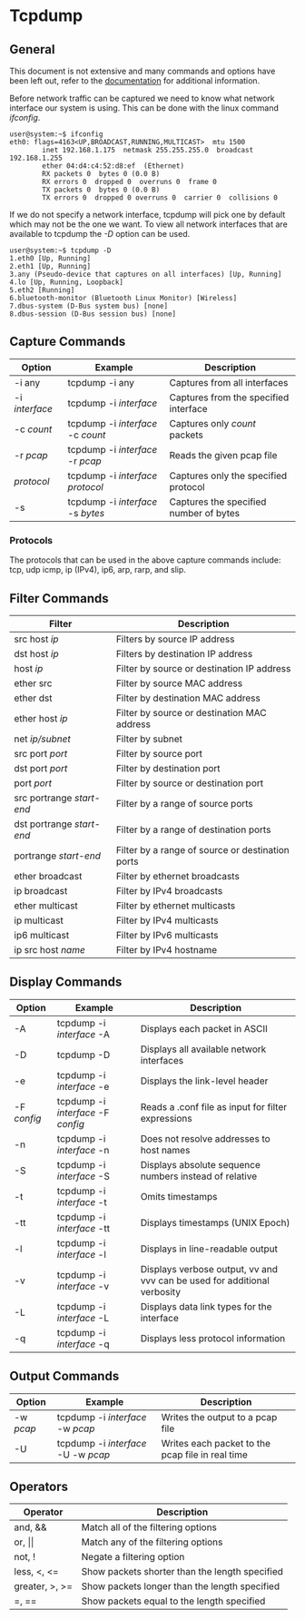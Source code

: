 # Tcpdump

## General

This document is not extensive and many commands and options have been
left out, refer to the [documentation](https://www.tcpdump.org/manpages/tcpdump.1.html)
for additional information.

Before network traffic can be captured we need to know what network
interface our system is using. This can be done with the linux command *ifconfig*.

    user@system:~$ ifconfig
    eth0: flags=4163<UP,BROADCAST,RUNNING,MULTICAST>  mtu 1500
            inet 192.168.1.175  netmask 255.255.255.0  broadcast 192.168.1.255
            ether 04:d4:c4:52:d8:ef  (Ethernet)
            RX packets 0  bytes 0 (0.0 B)
            RX errors 0  dropped 0  overruns 0  frame 0
            TX packets 0  bytes 0 (0.0 B)
            TX errors 0  dropped 0 overruns 0  carrier 0  collisions 0

If we do not specify a network interface, tcpdump will pick one by default which
may not be the one we want. To view all network interfaces that are available to
tcpdump the *-D* option can be used.

    user@system:~$ tcpdump -D
    1.eth0 [Up, Running]
    2.eth1 [Up, Running]
    3.any (Pseudo-device that captures on all interfaces) [Up, Running]
    4.lo [Up, Running, Loopback]
    5.eth2 [Running]
    6.bluetooth-monitor (Bluetooth Linux Monitor) [Wireless]
    7.dbus-system (D-Bus system bus) [none]
    8.dbus-session (D-Bus session bus) [none]

## Capture Commands

|Option|Example|Description|
|------|-------|-----------|
|-i any|tcpdump -i any|Captures from all interfaces|
|-i *interface*|tcpdump -i *interface*|Captures from the specified interface|
|-c *count*|tcpdump -i *interface* -c *count*|Captures only *count* packets|
|-r *pcap*|tcpdump -i *interface* -r *pcap*|Reads the given pcap file|
|*protocol*|tcpdump -i *interface* *protocol*|Captures only the specified protocol|
|-s|tcpdump -i *interface* -s *bytes*|Captures the specified number of bytes|

### Protocols

The protocols that can be used in the above capture commands include: tcp, udp
icmp, ip (IPv4), ip6, arp, rarp, and slip.

## Filter Commands

|Filter|Description|
|------|-----------|
|src host *ip*|Filters by source IP address|
|dst host *ip*|Filters by destination IP address|
|host *ip*|Filter by source or destination IP address|
|ether src|Filter by source MAC address|
|ether dst|Filter by destination MAC address|
|ether host *ip*|Filter by source or destination MAC address|
|net *ip/subnet*|Filter by subnet|
|src port *port*|Filter by source port|
|dst port *port*|Filter by destination port|
|port *port*|Filter by source or destination port|
|src portrange *start-end*|Filter by a range of source ports|
|dst portrange *start-end*|Filter by a range of destination ports|
|portrange *start-end*|Filter by a range of source or destination ports|
|ether broadcast|Filter by ethernet broadcasts|
|ip broadcast|Filter by IPv4 broadcasts|
|ether multicast|Filter by ethernet multicasts|
|ip multicast|Filter by IPv4 multicasts|
|ip6 multicast|Filter by IPv6 multicasts|
|ip src host *name*|Filter by IPv4 hostname|

## Display Commands

|Option|Example|Description|
|------|-------|-----------|
|-A|tcpdump -i *interface* -A|Displays each packet in ASCII|
|-D|tcpdump -D|Displays all available network interfaces|
|-e|tcpdump -i *interface* -e|Displays the link-level header|
|-F *config*|tcpdump -i *interface* -F *config*|Reads a .conf file as input for filter expressions|
|-n|tcpdump -i *interface* -n|Does not resolve addresses to host names|
|-S|tcpdump -i *interface* -S|Displays absolute sequence numbers instead of relative|
|-t|tcpdump -i *interface* -t|Omits timestamps|
|-tt|tcpdump -i *interface* -tt|Displays timestamps (UNIX Epoch)|
|-l|tcpdump -i *interface* -l|Displays in line-readable output|
|-v|tcpdump -i *interface* -v|Displays verbose output, vv and vvv can be used for additional verbosity|
|-L|tcpdump -i *interface* -L|Displays data link types for the interface|
|-q|tcpdump -i *interface* -q|Displays less protocol information|

## Output Commands

|Option|Example|Description|
|------|-------|-----------|
|-w *pcap*|tcpdump -i *interface* -w *pcap*|Writes the output to a pcap file|
|-U|tcpdump -i *interface* -U -w *pcap*|Writes each packet to the pcap file in real time|

## Operators

|Operator|Description|
|--------|-----------|
|and, &&|Match all of the filtering options|
|or, \|\||Match any of the filtering options|
|not, !|Negate a filtering option|
|less, <, <=|Show packets shorter than the length specified|
|greater, >, >=|Show packets longer than the length specified|
|=, ==|Show packets equal to the length specified|

